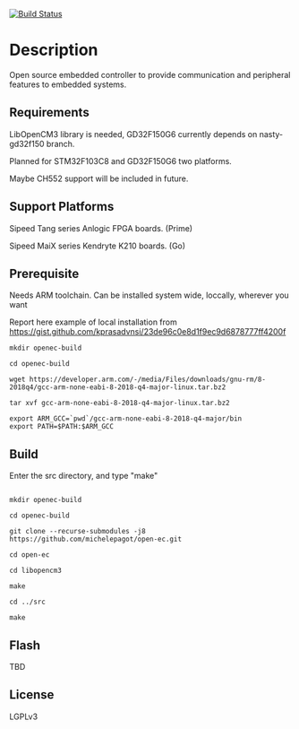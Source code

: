 [![Build Status](https://travis-ci.org/michelepagot/open-ec.svg?branch=master)](https://travis-ci.org/michelepagot/open-ec)

Description
======

Open source embedded controller to provide communication and peripheral features to embedded systems.

Requirements
--------------

LibOpenCM3 library is needed, GD32F150G6 currently depends on nasty-gd32f150 branch.

Planned for STM32F103C8 and GD32F150G6 two platforms.

Maybe CH552 support will be included in future.

Support Platforms
--------------

Sipeed Tang series Anlogic FPGA boards. (Prime)

Sipeed MaiX series Kendryte K210 boards. (Go)

Prerequisite
--------------
Needs ARM toolchain. Can be installed system wide, loccally, wherever you want

Report here example of local installation from https://gist.github.com/kprasadvnsi/23de96c0e8d1f9ec9d6878777ff4200f
```
mkdir openec-build

cd openec-build

wget https://developer.arm.com/-/media/Files/downloads/gnu-rm/8-2018q4/gcc-arm-none-eabi-8-2018-q4-major-linux.tar.bz2

tar xvf gcc-arm-none-eabi-8-2018-q4-major-linux.tar.bz2

export ARM_GCC=`pwd`/gcc-arm-none-eabi-8-2018-q4-major/bin
export PATH=$PATH:$ARM_GCC
```

Build
--------------

Enter the src directory, and type "make"

```

mkdir openec-build

cd openec-build

git clone --recurse-submodules -j8  https://github.com/michelepagot/open-ec.git

cd open-ec

cd libopencm3

make

cd ../src

make
```


Flash
--------------

TBD

License
--------------

LGPLv3

